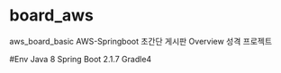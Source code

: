 # board_aws
aws_board_basic
AWS-Springboot 초간단 게시판 
Overview 성격 프로젝트 

#Env
Java 8
Spring Boot 2.1.7
Gradle4


<!--stackedit_data:
eyJoaXN0b3J5IjpbLTIxMzQwNjg0NV19
-->